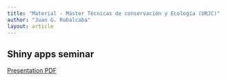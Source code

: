 ```yaml
---
title: "Material - Máster Técnicas de conservación y Ecología (URJC)"
author: "Juan G. Rubalcaba"
layout: article
---
```


<h2> Shiny apps seminar </h2>

<p> <a href="/posts/shiny_seminar/Shiny_apps_seminar.pdf"> Presentation PDF </a> </p>
